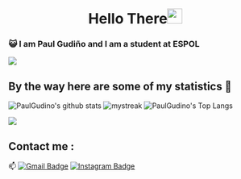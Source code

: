 <h1 align="center">Hello There<img src="https://github.com/souvikguria98/souvikguria98/blob/master/Hi.gif" width="30"> </h1>

### :smiley_cat: I am Paul Gudiño and I am a student at ESPOL

<a href="https://www.youtube.com/watch?v=dQw4w9WgXcQ"><img src="https://user-images.githubusercontent.com/73097560/115834477-dbab4500-a447-11eb-908a-139a6edaec5c.gif"></a>

## By the way here are some of my statistics 🚀
![PaulGudino's github stats](https://github-readme-stats.vercel.app/api?username=PaulGudino&show_icons=true&theme=tokyonight)
<img src="https://github-readme-streak-stats.herokuapp.com/?user=PaulGudino&theme=tokyonight" alt="mystreak"/>
![PaulGudino's Top Langs](https://github-readme-stats.vercel.app/api/top-langs/?username=PaulGudino&theme=tokyonight&layout=compact)

<a href="https://www.youtube.com/watch?v=dQw4w9WgXcQ"><img src="https://user-images.githubusercontent.com/73097560/115834477-dbab4500-a447-11eb-908a-139a6edaec5c.gif"></a>

## Contact me : 
📫 [![Gmail Badge](https://img.shields.io/badge/-paulmgp2002@gmail.com-blue?style=flat-roundedrectangle&logo=Gmail&logoColor=white&link=mailto:paulmgp2002@gmail.com)](paulmgp2002@gmail.com)
[![Instagram Badge](https://img.shields.io/badge/-paulmgp28-E4405F?style=flat-roundedrectangle&logo=instagram&logoColor=white&link=https://www.instagram.com/paulmgp28/)](https://www.instagram.com/paulmgp28/)


<!--
**AkuraDiary/AkuraDIary** is a ✨ _special_ ✨ repository because its `README.md` (this file) appears on your GitHub profile.

Here are some ideas to get you started:

- 🔭 I’m currently working on ...
- 🌱 I’m currently learning ...
- 👯 I’m looking to collaborate on ...
- 🤔 I’m looking for help with ...
- 💬 Ask me about ...
- 📫 How to reach me: ...
- 😄 Pronouns: ...
- ⚡ Fun fact: ...
-->
